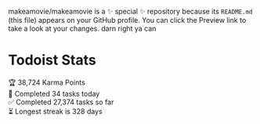 makeamovie/makeamovie is a ✨ special ✨ repository because its `README.md` (this file) appears on your GitHub profile.
You can click the Preview link to take a look at your changes. darn right ya can

# Todoist Stats

<!-- TODO-IST:START -->
🏆  38,724 Karma Points           
🌸  Completed 34 tasks today           
✅  Completed 27,374 tasks so far           
⏳  Longest streak is 328 days
<!-- TODO-IST:END -->